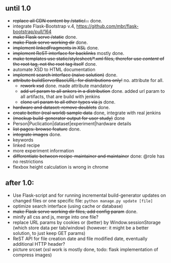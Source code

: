 ## until 1.0
* ~~replace all CDN content by /static/...~~ done.
* integrate Flask-Bootstrap v.4, https://github.com/mbr/flask-bootstrap/pull/164
* ~~make Flask serve /static~~ done.
* ~~make Flask serve working dir~~ done.
* ~~implement linkedFragments in XSL~~ done.
* ~~implement ReST interface for backlinks~~ mostly done.
* ~~make templates use static/stylesheet/*.xml files, therefor use _content_ of the root tag, not the root tag itself~~ done.
* automate XSD to HTML documentation
* ~~implement search interface (naive solution)~~ done.
* ~~attribute buildServerBaseURL: for distributions only!~~ no. attribute for all.  
  * ~~rework xsd~~ done. made attribute mandatory
  * ~~add url param to all ankers in a distribution~~ done. added url param to all artifacts, that are build with jenkins 
  * ~~clone url param to all other types via js~~ done.  
* ~~hardware and dataset: remove doublets~~ done.
* ~~create better (real world) sample data~~ done, integrate with real jenkins
* ~~(mockup build-generator output for user study)~~ done
* Person|Puclication|dataset|experiment|hardware details
* ~~list pages: browse feature~~ done.
* ~~integrate images~~ done.
* keywords
* linked recipe
* more experiment information
* ~~differentiate between recipe-maintainer and maintainer~~ done: @role has no restrictions
* flexbox height calculation is wrong in chrome



## after 1.0:
* Use Flask-script and  for running incremental build-generator updates on changed files or one specific file:
  `python manage.py update [file]`
* optimize search interface (using cache or database)
* ~~make Flask serve working dir files, add config param~~ done.
* minify all css and js, merge into one file?
* replace URL params by cookies or (better) by Window.sessionStorage (which store data per tab/window) (however: it might be a better solution, to just keep GET params)
* ReST API for file creation date and file modified date, eventually additional HTTP header?
* picture srcset (xsl work is mostly done, todo: flask implementation of compress images)